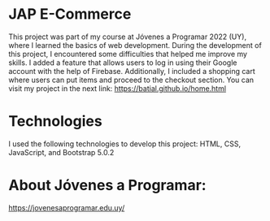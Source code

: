 # JAP E-Commerce
This project was part of my course at Jóvenes a Programar 2022 (UY), where I learned the basics of web development.
During the development of this project, I encountered some difficulties that helped me improve my skills. I added a feature that allows users to log in using their Google account with the help of Firebase. Additionally, I included a shopping cart where users can put items and proceed to the checkout section.
You can visit my project in the next link:
https://batial.github.io/home.html

# Technologies
I used the following technologies to develop this project: HTML, CSS, JavaScript, and Bootstrap 5.0.2

# About Jóvenes a Programar:
https://jovenesaprogramar.edu.uy/
